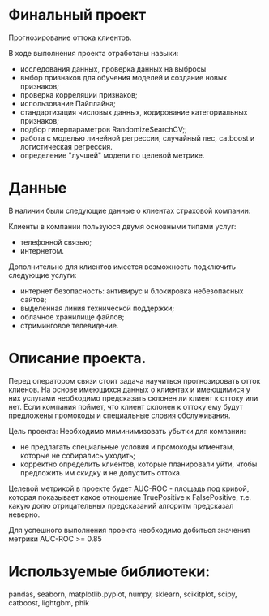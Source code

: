 # Финальный проект 

Прогнозирование оттока клиентов.

В ходе выполнения проекта отработаны навыки:
- исследования данных, проверка данных на выбросы
- выбор признаков для обучения моделей и создание новых признаков;
- проверка корреляции признаков;
- использование Пайплайна;
- стандартизация числовых данных, кодирование категориальных признаков;
- подбор гиперпараметров RandomizeSearchCV;;
- работа с моделью линейной регрессии, случайный лес, catboost и логистическая регрессия.
- определение "лучшей" модели по целевой метрике.


# Данные
В наличии были следующие данные о клиентах страховой компании:

Клиенты в компании пользуюся двумя основными типами услуг:
- телефонной связью;  
- интернетом.  

Дополнительно для клиентов имеется возможность подключить следующие услуги:
- интернет безопасность: антивирус и блокировка небезопасных сайтов;
- выделенная линия технической поддержки;
- облачное хранилище файлов;
- стриминговое телевидение.


# Описание проекта.

Перед оператором связи стоит задача научиться прогнозировать отток клиенов.
На основе имеющихся данных о клиентах и имеющимися у них услугами необходимо предсказать склонен ли клиент к оттоку или нет.
Если компания поймет, что клиент склонен к оттоку ему будут предложены промокоды и специальные словия обслуживания.

Цель проекта:
Необходимо миминимизовать убытки для компании:

- не предлагать специальные условия и промокоды клиентам, которые не собирались уходить;  
- корректно определить клиентов, которые планировали уйти, чтобы предложить им скидку и не допустить оттока.  

Целевой метрикой в проекте будет AUC-ROC - площадь под кривой, которая показывает какое отношение TruePositive к FalsePositive, т.е. какую долю отрицательных предсказаний алгоритм предсказал неверно.

Для успешного выполнения проекта необходимо добиться значения метрики AUC-ROC >= 0.85


# Используемые библиотеки:

pandas, seaborn, matplotlib.pyplot, numpy, sklearn, scikitplot, scipy, catboost, lightgbm, phik
